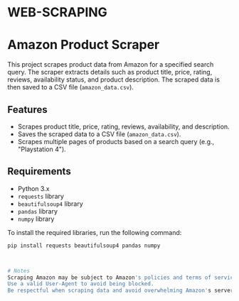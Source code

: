 # WEB-SCRAPING

# Amazon Product Scraper

This project scrapes product data from Amazon for a specified search query. The scraper extracts details such as product title, price, rating, reviews, availability status, and product description. The scraped data is then saved to a CSV file (`amazon_data.csv`).

## Features

- Scrapes product title, price, rating, reviews, availability, and description.
- Saves the scraped data to a CSV file (`amazon_data.csv`).
- Scrapes multiple pages of products based on a search query (e.g., "Playstation 4").

## Requirements

- Python 3.x
- `requests` library
- `beautifulsoup4` library
- `pandas` library
- `numpy` library

To install the required libraries, run the following command:

```bash
pip install requests beautifulsoup4 pandas numpy



# Notes
Scraping Amazon may be subject to Amazon's policies and terms of service.
Use a valid User-Agent to avoid being blocked.
Be respectful when scraping data and avoid overwhelming Amazon's servers.
